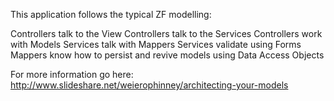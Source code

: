 This application follows the typical ZF modelling:

Controllers talk to the View
Controllers talk to the Services
Controllers work with Models
Services talk with Mappers
Services validate using Forms
Mappers know how to persist and revive models using Data Access Objects

For more information go here: http://www.slideshare.net/weierophinney/architecting-your-models